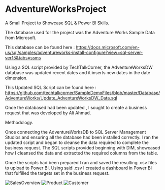 # AdventureWorksProject

A Small Project to Showcase SQL & Power BI Skills.

The database used for the project was the Adventure Works Sample Data from Microsoft.

This database can be found here : https://docs.microsoft.com/en-us/sql/samples/adventureworks-install-configure?view=sql-server-ver15&tabs=ssms

Using a SQL script provided by TechTalkCorner, the AdventureWorksDW database was updated recent dates and it inserts new dates in the date dimension. 

This Updated SQL Script can be found here : https://github.com/techtalkcorner/SampleDemoFiles/blob/master/Database/AdventureWorks/Update_AdventureWorksDW_Data.sql

Once the databased had been updated , I sought to create a business request that was developed by Ali Ahmad.



Methodology.



Once connecting the AdventureWorksDB to SQL Server Management Studios and ensuring all the database had been installed correctly.
I ran the updated script and began to cleanse the data required to complete the business request. The  SQL scripts provided beginning with DIM, 
showcased how I cleansed the data and extracted the required columns from the table. 


Once the scripts had been prepared I ran and saved the resulting .csv files to upload to Power BI.
Using said .csv I created a dashboard in Power BI that fulfilled the targets set in the business request.


![SalesOverview](https://user-images.githubusercontent.com/47522591/114907345-e2680580-9e12-11eb-9e5a-fb45cc915b65.PNG)
![Product](https://user-images.githubusercontent.com/47522591/114907364-e72cb980-9e12-11eb-9280-546f6e05216f.PNG)
![Customer](https://user-images.githubusercontent.com/47522591/114907366-e7c55000-9e12-11eb-9587-99309eca4901.PNG)
